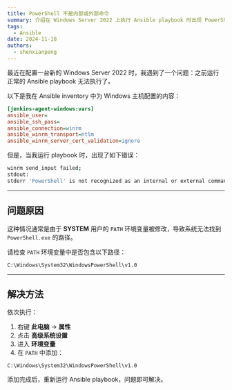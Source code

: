 ```yaml
---
title: PowerShell 不是内部或外部命令
summary: 介绍在 Windows Server 2022 上执行 Ansible playbook 时出现 PowerShell 无法识别的问题原因及解决方法。
tags:
  - Ansible
date: 2024-11-18
authors:
  - shenxianpeng
---
```


最近在配置一台新的 Windows Server 2022 时，我遇到了一个问题：之前运行正常的 Ansible playbook 无法执行了。

以下是我在 Ansible inventory 中为 Windows 主机配置的内容：

```ini
[jenkins-agent-windows:vars]
ansible_user=
ansible_ssh_pass=
ansible_connection=winrm
ansible_winrm_transport=ntlm
ansible_winrm_server_cert_validation=ignore
````

但是，当我运行 playbook 时，出现了如下错误：

```bash
winrm send_input failed;
stdout:
stderr 'PowerShell' is not recognized as an internal or external command, operable program or batch file.
```

---

## 问题原因

这种情况通常是由于 **SYSTEM** 用户的 `PATH` 环境变量被修改，导致系统无法找到 `PowerShell.exe` 的路径。

请检查 `PATH` 环境变量中是否包含以下路径：

```
C:\Windows\System32\WindowsPowerShell\v1.0
```

---

## 解决方法

依次执行：

1. 右键 **此电脑** → **属性**
2. 点击 **高级系统设置**
3. 进入 **环境变量**
4. 在 `PATH` 中添加：

```
C:\Windows\System32\WindowsPowerShell\v1.0
```

添加完成后，重新运行 Ansible playbook，问题即可解决。
